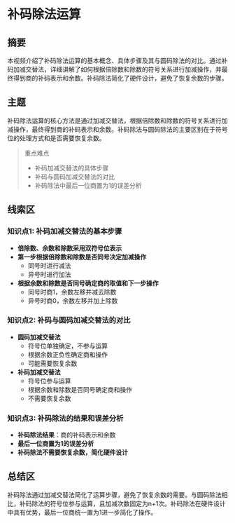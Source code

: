 # 补码除法运算

## 摘要

本视频介绍了补码除法运算的基本概念、具体步骤及其与圆码除法的对比。通过补码加减交替法，详细讲解了如何根据倍除数和除数的符号关系进行加减操作，并最终得到商的补码表示和余数。补码除法简化了硬件设计，避免了恢复余数的步骤。

## 主题

补码除法运算的核心方法是通过加减交替法，根据倍除数和除数的符号关系进行加减操作，最终得到商的补码表示和余数。补码除法与圆码除法的主要区别在于符号位的处理方式和是否需要恢复余数。

> 重点难点
>
> - 补码加减交替法的具体步骤
> - 补码与圆码加减交替法的对比
> - 补码除法中最后一位商置为1的误差分析

## 线索区

### 知识点1: 补码加减交替法的基本步骤
- **倍除数、余数和除数采用双符号位表示**
- **第一步根据倍除数和除数是否同号决定加减操作**
  - 同号时进行减法
  - 异号时进行加法
- **根据余数和除数是否同号确定商的取值和下一步操作**
  - 同号时商1，余数左移并减去除数
  - 异号时商0，余数左移并加上除数

### 知识点2: 补码与圆码加减交替法的对比
- **圆码加减交替法**
  - 符号位单独确定，不参与运算
  - 根据余数正负性确定商和操作
  - 可能需要恢复余数
- **补码加减交替法**
  - 符号位参与运算
  - 根据余数和除数是否同号确定商和操作
  - 不需要恢复余数

### 知识点3: 补码除法的结果和误差分析
- **补码除法结果**：商的补码表示和余数
- **最后一位商置为1的误差分析**
- **补码除法不需要恢复余数，简化硬件设计**

## 总结区

补码除法通过加减交替法简化了运算步骤，避免了恢复余数的需要。与圆码除法相比，补码除法的符号位参与运算，且加减次数固定为n+1次。补码除法在硬件设计中具有优势，最后一位商统一置为1进一步简化了操作。